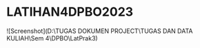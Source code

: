 # LATIHAN4DPBO2023

![Screenshot](D:\TUGAS DOKUMEN PROJECT\TUGAS DAN DATA KULIAH\Sem 4\DPBO\LatPrak3)
